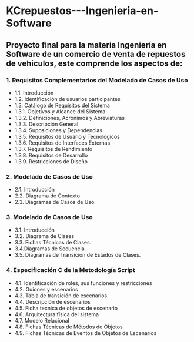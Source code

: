 # KCrepuestos---Ingenieria-en-Software
## Proyecto final para la materia Ingeniería en Software de un comercio de venta de repuestos de vehiculos, este comprende los aspectos de: 
### 1. Requisitos Complementarios del Modelado de Casos de Uso
- 1.1. Introducción 
- 1.2. Identificación de usuarios participantes 
- 1.3. Catálogo de Requisitos del Sistema 
- 1.3.1. Objetivos y Alcance del Sistema 
- 1.3.2. Definiciones, Acrónimos y Abreviaturas 
- 1.3.3. Descripción General 
- 1.3.4. Suposiciones y Dependencias 
- 1.3.5. Requisitos de Usuario y Tecnológicos 
- 1.3.6. Requisitos de Interfaces Externas 
- 1.3.7. Requisitos de Rendimiento 
- 1.3.8. Requisitos de Desarrollo 
- 1.3.9. Restricciones de Diseño

### 2. Modelado de Casos de Uso 
- 2.1. Introducción 
- 2.2. Diagrama de Contexto 
- 2.3. Diagramas de Casos de Uso. 

### 3. Modelado de Casos de Uso 
- 3.1. Introducción 
- 3.2. Diagrama de Clases 
- 3.3. Fichas Técnicas de Clases. 
- 3.4.Diagramas de Secuencia 
- 3.5. Diagramas de Transición de Estados de Clases. 

### 4. Especificación C de la Metodología Script
- 4.1. Identificación de roles, sus funciones y restricciones 
- 4.2. Guiones y escenarios 
- 4.3. Tabla de transición de escenarios 
- 4.4. Descripción de escenarios 
- 4.5. Ficha tecnica de objetos de escenario 
- 4.6. Arquitectura física del sistema 
- 4.7. Modelo Relacional 
- 4.8. Fichas Técnicas de Métodos de Objetos 
- 4.9. Fichas Técnicas de Eventos de Objetos de Escenarios
